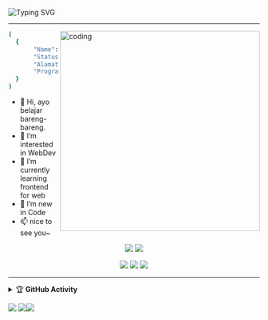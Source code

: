 ![Typing SVG](https://readme-typing-svg.herokuapp.com?lines='don't+forget+to+said+Alhamdulillah+for+today.....!!'!+)

---

<img align="right" alt="coding" width="400" src="https://cdn.dribbble.com/users/1162077/screenshots/5403918/media/d5dccb5d5818cba2c8fa0cb15fb578b3.gif" />

```bash
(
  {
       "Name": "Median Prasetya",
       "Status": "Offile",
       "Alamat": "Cilegon, Indonesia",
       "Program": "diet"
  }
)
```

- 👋 Hi, ayo belajar bareng-bareng.
- 👀 I’m interested in WebDev
- 🌱 I’m currently learning frontend for web
- 💞️ I’m new in Code
- 📫 nice to see you~

<p align="center">
    <img src="https://img.shields.io/badge/Python-v3.7-blue" />
    <img src="https://img.shields.io/badge/PHP-7.3%20--%208.1-blue" />
</p>
<p align="center">
    <img src="https://img.shields.io/badge/OS-Linux%20%7C%20Windows-blue" />
    <img src="https://img.shields.io/badge/Text%20Editor-Visual%20Studio%20Code-blue?&logo=visual%20studio%20code&logoColor=blue" />
    <img src="![Profile views](https://gpvc.arturio.dev/[mpdev-id]" />
</p>

---

<details>
    <summary>&#127942 <b>GitHub Activity</b></summary><br/>

![Metrics](https://metrics.lecoq.io/mpdev-id?)
</details> 

<sosmed>
    
[![](https://img.shields.io/badge/Github-black?logo=Github&logoColor=black&labelColor=white)](https://github.com/mpdev-id) [![](https://img.shields.io/badge/Twitter-yellow?logo=Twitter&logoColor=White&labelColor=white)](https://mobile.twitter.com/mnprasetya)[![](https://img.shields.io/badge/Instagram-red?logo=Instagram&logoColor=red&labelColor=white)](https://www.instagram.com/medianprasetya)

</sosmed>
